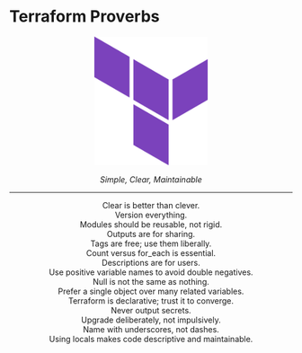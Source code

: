 # Terraform Proverbs

<p align="center">
  <img width="40%" height=40% src="../static/img/terraform-logo.png">
</p>

<p align="center">
  <em>Simple, Clear, Maintainable</em>
</p>

---

<p align="center">
  Clear is better than clever.<br>
  Version everything.<br>
  Modules should be reusable, not rigid.<br>
  Outputs are for sharing.<br>
  Tags are free; use them liberally.<br>
  Count versus for_each is essential.<br>
  Descriptions are for users.<br>
  Use positive variable names to avoid double negatives.<br>
  Null is not the same as nothing.<br>
  Prefer a single object over many related variables.<br>
  Terraform is declarative; trust it to converge.<br>
  Never output secrets.<br>
  Upgrade deliberately, not impulsively.<br>
  Name with underscores, not dashes.<br>
  Using locals makes code descriptive and maintainable.
</p>

